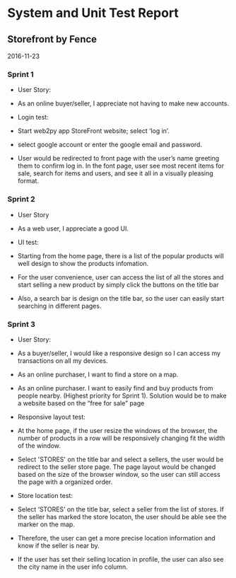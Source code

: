 # System and Unit Test Report
## Storefront by Fence
2016-11-23

### Sprint 1
* User Story: 
 * As an online buyer/seller, I appreciate not having to make new accounts.

* Login test:
 * Start web2py app StoreFront website; select ‘log in’.
 * select google account or enter the google email and password.
 * User would be redirected to front page with the user’s name greeting them to confirm log in. In the font page, user see most recent items for sale, search for items and users, and see it all in a visually pleasing format.

### Sprint 2
* User Story
 * As a web user, I appreciate a good UI.

* UI test:
 * Starting from the home page, there is a list of the popular products will well design to show the products infomation.
 * For the user convenience, user can access the list of all the stores and start selling a new product by simply click the buttons on the title bar
 * Also, a search bar is design on the title bar, so the user can easily start searching in different pages.

### Sprint 3
* User Story:
 * As a buyer/seller, I would like a responsive design so I can access my transactions on all my devices.
 * As an online purchaser, I want to find a store on a map.
 * As an online purchaser. I want to easily find and buy products from people nearby. (Highest priority for Sprint 1). Solution would be to make a website based on the “free for sale” page

 
* Responsive layout test:
 * At the home page, if the user resize the windows of the browser, the number of products in a row will be responsively changing fit the width of the window.
 * Select 'STORES' on the title bar and select a sellers, the user would be redirect to the seller store page. The page layout would be changed based on the size of the browser window, so the user can still access the page with a organized order.

* Store location test:
 * Select ‘STORES’ on the title bar, select a seller from the list of stores. If the seller has marked the store locaton, the user should be able see the marker on the map.
 * Therefore, the user can get a more precise location information and know if the seller is near by.
 * If the user has set their selling location in profile, the user can also see the city name in the user info column.

